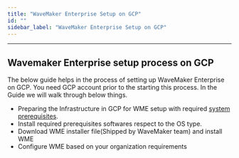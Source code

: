 ```yaml
---
title: "WaveMaker Enterprise Setup on GCP"
id: ""
sidebar_label: "WaveMaker Enterprise Setup on GCP"
---
```

---

## Wavemaker Enterprise setup process on GCP

The below guide helps in the process of setting up WaveMaker Enterprise on GCP.
You need GCP account prior to the starting this process.
In the Guide we will walk through below things.

- Preparing the Infrastructure in GCP for WME setup with required [system prerequisites](../prerequisites.md).
- Install required prerequisites softwares respect to the OS type.
- Download WME installer file(Shipped by WaveMaker team) and install WME
- Configure WME based on your organization requirements
